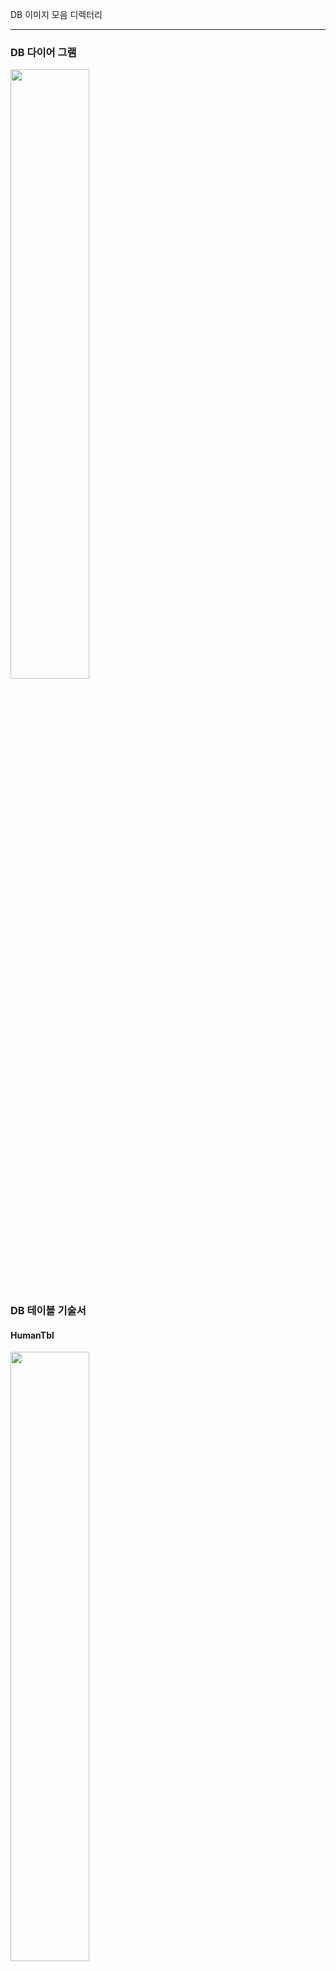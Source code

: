 DB 이미지 모음 디렉터리

-------------

### DB 다이어 그램   
<img src = "https://github.com/SeoDongWoo1216/Give-me-a-job/blob/main/%ED%9A%8C%EC%9D%98%EC%9D%BC%EC%A7%80/Image/DB/DBERD.png" width="50%" height="50%">

### DB 테이블 기술서   

#### HumanTbl   
<img src = "https://github.com/SeoDongWoo1216/Give-me-a-job/blob/main/%ED%9A%8C%EC%9D%98%EC%9D%BC%EC%A7%80/Image/DB/Humantbl.png" width="50%" height="50%">

#### SettingTbl   
<img src = "https://github.com/SeoDongWoo1216/Give-me-a-job/blob/main/%ED%9A%8C%EC%9D%98%EC%9D%BC%EC%A7%80/Image/DB/Settingstbl.png" width="50%" height="50%">   

#### DogTbl   
<img src = "https://github.com/SeoDongWoo1216/Give-me-a-job/blob/main/%ED%9A%8C%EC%9D%98%EC%9D%BC%EC%A7%80/Image/DB/Dogtbl.png" width="50%" height="50%">   

#### NoteTbl   
<img src = "https://github.com/SeoDongWoo1216/Give-me-a-job/blob/main/%ED%9A%8C%EC%9D%98%EC%9D%BC%EC%A7%80/Image/DB/Notetbl.png" width="50%" height="50%">   

#### RealTimeMapTbl   
<img src = "https://github.com/SeoDongWoo1216/Give-me-a-job/blob/main/%ED%9A%8C%EC%9D%98%EC%9D%BC%EC%A7%80/Image/DB/RealTimeMaptbl.png" width="50%" height="50%">   

#### UserTimetableTbl   
<img src = "https://github.com/SeoDongWoo1216/Give-me-a-job/blob/main/%ED%9A%8C%EC%9D%98%EC%9D%BC%EC%A7%80/Image/DB/userTimeTabletbl.png" width="50%" height="50%">   

#### DogWalkerTimetableTbl   
<img src = "https://github.com/SeoDongWoo1216/Give-me-a-job/blob/main/%ED%9A%8C%EC%9D%98%EC%9D%BC%EC%A7%80/Image/DB/DogWalkerTimeTabletbl.png" width="50%" height="50%">   
